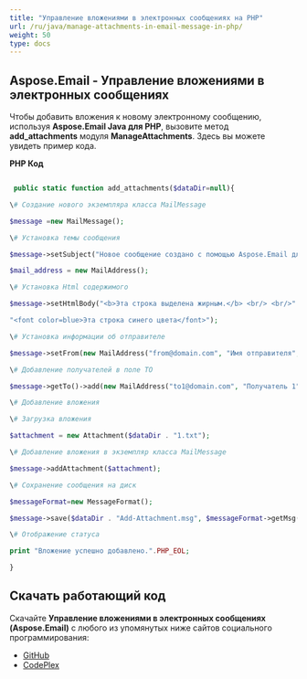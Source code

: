 ```yaml
---
title: "Управление вложениями в электронных сообщениях на PHP"
url: /ru/java/manage-attachments-in-email-message-in-php/
weight: 50
type: docs
---
```


## **Aspose.Email - Управление вложениями в электронных сообщениях**
Чтобы добавить вложения к новому электронному сообщению, используя **Aspose.Email Java для PHP**, вызовите метод **add_attachments** модуля **ManageAttachments**. Здесь вы можете увидеть пример кода.

**PHP Код**

``` php

 public static function add_attachments($dataDir=null){

\# Создание нового экземпляра класса MailMessage

$message =new MailMessage();

\# Установка темы сообщения

$message->setSubject("Новое сообщение создано с помощью Aspose.Email для Java");

$mail_address = new MailAddress();

\# Установка Html содержимого

$message->setHtmlBody("<b>Эта строка выделена жирным.</b> <br/> <br/>" .

"<font color=blue>Эта строка синего цвета</font>");

\# Установка информации об отправителе

$message->setFrom(new MailAddress("from@domain.com", "Имя отправителя", false));

\# Добавление получателей в поле TO

$message->getTo()->add(new MailAddress("to1@domain.com", "Получатель 1", false));

\# Добавление вложения

\# Загрузка вложения

$attachment = new Attachment($dataDir . "1.txt");

\# Добавление вложения в экземпляр класса MailMessage

$message->addAttachment($attachment);

\# Сохранение сообщения на диск

$messageFormat=new MessageFormat();

$message->save($dataDir . "Add-Attachment.msg", $messageFormat->getMsg());

\# Отображение статуса

print "Вложение успешно добавлено.".PHP_EOL;

}

```
## **Скачать работающий код**
Скачайте **Управление вложениями в электронных сообщениях (Aspose.Email)** с любого из упомянутых ниже сайтов социального программирования:

- [GitHub](https://github.com/aspose-email/Aspose.Email-for-Java/blob/master/Plugins/Aspose_Email_Java_for_PHP/src/aspose/email/ProgrammingEmail/ManageAttachments.php)
- [CodePlex](https://asposeemailjavaphp.codeplex.com/SourceControl/latest#src/aspose/email/ProgrammingEmail/ManageAttachments.php)
